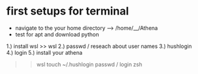 # first setups for terminal

* navigate to the your home directory --> /home/__/Athena
* test for apt and download python

1.) install wsl >> wsl
2.) passwd / reseach about user names
3.) hushlogin
4.) login
5.) install your athena

>> wsl
>> touch ~/.hushlogin
>> passwd / login
>> zsh
>> 

